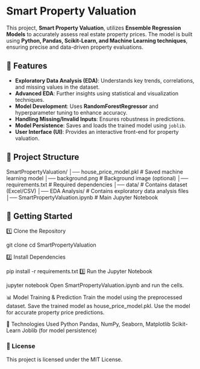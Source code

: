 # Smart Property Valuation

This project, **Smart Property Valuation**, utilizes **Ensemble Regression Models** to accurately assess real estate property prices. The model is built using **Python, Pandas, Scikit-Learn, and Machine Learning techniques**, ensuring precise and data-driven property evaluations.

## 📌 Features
- **Exploratory Data Analysis (EDA)**: Understands key trends, correlations, and missing values in the dataset.
- **Advanced EDA**: Further insights using statistical and visualization techniques.
- **Model Development**: Uses **RandomForestRegressor** and hyperparameter tuning to enhance accuracy.
- **Handling Missing/Invalid Inputs**: Ensures robustness in predictions.
- **Model Persistence**: Saves and loads the trained model using `joblib`.
- **User Interface (UI)**: Provides an interactive front-end for property valuation.

## 📁 Project Structure
SmartPropertyValuation/ 
│── house_price_model.pkl # Saved machine learning model 
│── background.png # Background image (optional) 
│── requirements.txt # Required dependencies │── data/ # Contains dataset (Excel/CSV) 
│── EDA Analysis/ # Contains exploratory data analysis files 
│── SmartPropertyValuation.ipynb # Main Jupyter Notebook


## 🚀 Getting Started

 1️⃣ Clone the Repository

git clone
cd SmartPropertyValuation

 2️⃣ Install Dependencies

pip install -r requirements.txt
 3️⃣ Run the Jupyter Notebook

jupyter notebook
Open SmartPropertyValuation.ipynb and run the cells.

 📊 Model Training & Prediction
Train the model using the preprocessed dataset.
Save the trained model as house_price_model.pkl.
Use the model for accurate property price predictions.

📌 Technologies Used
Python
Pandas, NumPy, Seaborn, Matplotlib
Scikit-Learn
Joblib (for model persistence)

### 📜 License
This project is licensed under the MIT License.
